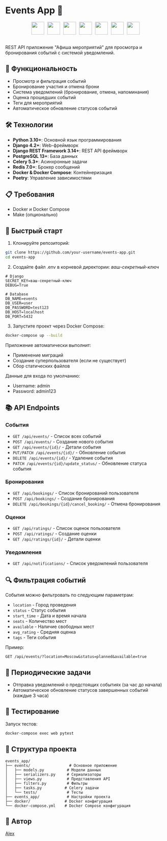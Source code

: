 # Events App 🎉

<div align="center" style="display: flex; gap: 10px; justify-content: center; align-items: center;"><a href="https://www.python.org" style="text-decoration: none; border: none;"><img src="https://cdn.jsdelivr.net/gh/devicons/devicon/icons/python/python-original.svg" width="40" height="40" style="display: block;"/></a><a href="https://www.djangoproject.com" style="text-decoration: none; border: none;"><img src="https://cdn.worldvectorlogo.com/logos/django.svg" width="40" height="40" style="display: block;"/></a><a href="https://www.postgresql.org" style="text-decoration: none; border: none;"><img src="https://cdn.jsdelivr.net/gh/devicons/devicon/icons/postgresql/postgresql-original.svg" width="40" height="40" style="display: block;"/></a><a href="https://www.docker.com" style="text-decoration: none; border: none;"><img src="https://www.docker.com/wp-content/uploads/2022/03/vertical-logo-monochromatic.png" width="40" height="40" style="display: block;"/></a><a href="https://redis.io" style="text-decoration: none; border: none;"><img src="https://cdn.jsdelivr.net/gh/devicons/devicon/icons/redis/redis-original.svg" width="40" height="40" style="display: block;"/></a><a href="https://docs.celeryq.dev" style="text-decoration: none; border: none;"><img src="https://docs.celeryq.dev/en/stable/_static/celery_512.png" width="40" height="40" style="display: block;"/></a><a href="https://pytest.org" style="text-decoration: none; border: none;"><img src="https://raw.githubusercontent.com/pytest-dev/pytest/main/doc/en/img/pytest_logo_curves.svg" width="40" height="40" style="display: block;"/></a></div>

<br/>

REST API приложение "Афиша мероприятий" для просмотра и бронирования событий с системой уведомлений.

## 🚀 Функциональность

- Просмотр и фильтрация событий
- Бронирование участия и отмена брони
- Система уведомлений (бронирование, отмена, напоминания)
- Оценка прошедших событий
- Теги для мероприятий
- Автоматическое обновление статусов событий

## 🛠 Технологии

- **Python 3.10+**: Основной язык программирования
- **Django 4.2+**: Web-фреймворк
- **Django REST Framework 3.14+**: REST API фреймворк
- **PostgreSQL 13+**: База данных
- **Celery 5.3+**: Асинхронные задачи
- **Redis 7.0+**: Брокер сообщений
- **Docker & Docker Compose**: Контейнеризация
- **Poetry**: Управление зависимостями

## 📋 Требования

- Docker и Docker Compose
- Make (опционально)

## 🚀 Быстрый старт

1. Клонируйте репозиторий:

```bash
git clone https://github.com/your-username/events-app.git
cd events-app
```

2. Создайте файл .env в корневой директории:
   _ваш-секретный-ключ_

```env
# Django
SECRET_KEY=ваш-секретный-ключ
DEBUG=True

# Database
DB_NAME=events
DB_USER=user
DB_PASSWORD=test123
DB_HOST=localhost
DB_PORT=5432

```

3. Запустите проект через Docker Compose:

```bash
docker-compose up --build
```

Приложение автоматически выполнит:

- Применение миграций
- Создание суперпользователя (если не существует)
- Сбор статических файлов

Данные для входа по умолчанию:

- Username: admin
- Password: admin123

## 📚 API Endpoints

### События

- `GET /api/events/` - Список всех событий
- `POST /api/events/` - Создание нового события
- `GET /api/events/{id}/` - Детали события
- `PUT/PATCH /api/events/{id}/` - Обновление события
- `DELETE /api/events/{id}/` - Удаление события
- `PATCH /api/events/{id}/update_status/` - Обновление статуса события

### Бронирования

- `GET /api/bookings/` - Список бронирований пользователя
- `POST /api/bookings/` - Создание бронирования
- `DELETE /api/bookings/{id}/cancel_booking/` - Отмена бронирования

### Оценки

- `GET /api/ratings/` - Список оценок пользователя
- `POST /api/ratings/` - Создание оценки
- `GET /api/ratings/{id}/` - Детали оценки

### Уведомления

- `GET /api/notifications/` - Список уведомлений пользователя

## 🔍 Фильтрация событий

События можно фильтровать по следующим параметрам:

- `location` - Город проведения
- `status` - Статус события
- `start_time` - Дата и время начала
- `seats` - Количество мест
- `available` - Наличие свободных мест
- `avg_rating` - Средняя оценка
- `tags` - Теги события

Пример:

```
GET /api/events/?location=Moscow&status=planned&available=true
```

## 🔄 Периодические задачи

- Отправка уведомлений о предстоящих событиях (за час до начала)
- Автоматическое обновление статусов завершенных событий (каждые 3 часа)

## 🧪 Тестирование

Запуск тестов:

```bash
docker-compose exec web pytest
```

## 📝 Структура проекта

```
events_app/
├── events/                 # Основное приложение
│   ├── models.py          # Модели данных
│   ├── serializers.py     # Сериализаторы
│   ├── views.py           # Представления API
│   ├── filters.py         # Фильтры
│   ├── tasks.py          # Celery задачи
│   └── tests/             # Тесты
├── events_app/            # Настройки проекта
├── docker/               # Docker конфигурация
└── docker-compose.yml    # Docker Compose конфигурация
```

## 👥 Автор

[Alex](https://github.com/Cka3o4Hukk)
